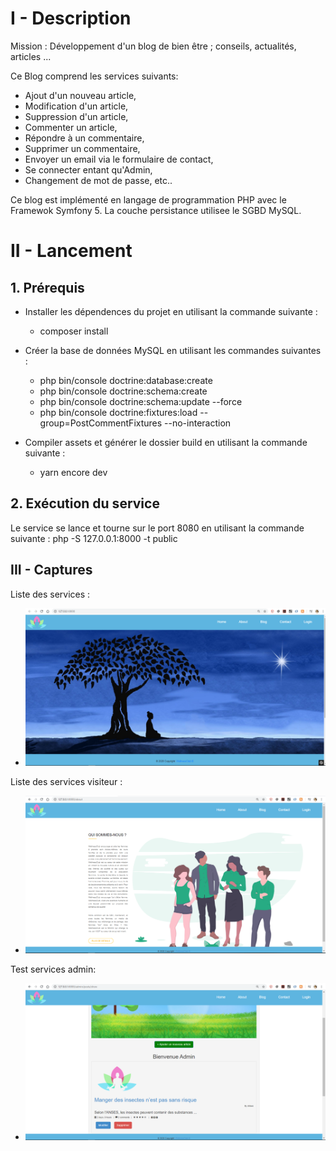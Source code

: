# I - Description
Mission : Développement d'un blog de bien être ; conseils, actualités, articles ...

Ce Blog comprend les services suivants:
- Ajout d'un nouveau article,
- Modification d'un article,
- Suppression d'un article,
- Commenter un article,
- Répondre à un commentaire,
- Supprimer un commentaire,
- Envoyer un email via le formulaire de contact,
- Se connecter entant qu'Admin,
- Changement de mot de passe, etc..

Ce blog est implémenté en langage de programmation PHP avec le Framewok Symfony 5.
La couche persistance utilisee le SGBD MySQL.


# II - Lancement

## 1. Prérequis
- Installer les dépendences du projet en utilisant la commande suivante :
    - composer install
    
- Créer la base de données MySQL en utilisant les commandes suivantes :
	- php bin/console doctrine:database:create
	- php bin/console doctrine:schema:create
	- php bin/console doctrine:schema:update --force
	- php bin/console doctrine:fixtures:load --group=PostCommentFixtures --no-interaction

- Compiler assets et générer le dossier build en utilisant la commande suivante :
    -  yarn encore dev


## 2. Exécution du service
Le service se lance et tourne sur le port 8080 en utilisant la commande suivante :  php -S 127.0.0.1:8000 -t public


## III - Captures
Liste des services :
- ![Homepage](docs/images/homepage.png)

Liste des services visiteur :
- ![About Us](docs/images/aboutUs.png)

Test services admin:
- ![Post](docs/images/postCRUD.png)

